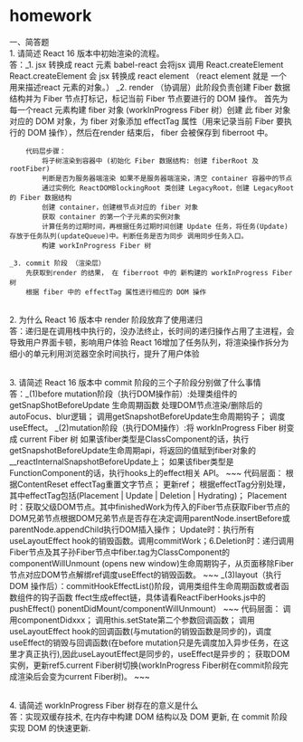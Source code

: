 # homework
一、简答题
<br/>1. 请简述 React 16 版本中初始渲染的流程。</br>
答：_1. jsx 转换成 react 元素
            babel-react 会将jsx 调用 React.createElement
            React.createElement 会 jsx 转换成 react element （react element 就是 一个用来描述react 元素的对象。）
    _2. render （协调层）此阶段负责创建 Fiber 数据结构并为 Fiber 节点打标记，标记当前 Fiber 节点要进行的 DOM 操作。
            首先为每一个react 元素构建 fiber 对象 (workInProgress Fiber 树）创建 此 fiber 对象对应的 DOM 对象，为 fiber 对象添加 effectTag 属性（用来记录当前 Fiber 要执行的 DOM 操作），然后在render 结束后， fiber 会被保存到 fiberroot 中。
~~~
    代码层步骤：
        将子树渲染到容器中 (初始化 Fiber 数据结构: 创建 fiberRoot 及 rootFiber)
        判断是否为服务器端渲染 如果不是服务器端渲染，清空 container 容器中的节点
        通过实例化 ReactDOMBlockingRoot 类创建 LegacyRoot，创建 LegacyRoot 的 Fiber 数据结构
        创建 container，创建根节点对应的 fiber 对象
        获取 container 的第一个子元素的实例对象
        计算任务的过期时间，再根据任务过期时间创建 Update 任务，将任务(Update)存放于任务队列(updateQueue)中。判断任务是否为同步 调用同步任务入口。
        构建 workInProgress Fiber 树
~~~
    _3. commit 阶段 （渲染层）
        先获取到render 的结果， 在 fiberroot 中的 新构建的 workInProgress Fiber 树
        根据 fiber 中的 effectTag 属性进行相应的 DOM 操作


<br/>2. 为什么 React 16 版本中 render 阶段放弃了使用递归</br>
    答：递归是在调用栈中执行的，没办法终止，长时间的递归操作占用了主进程，会导致用户界面卡顿，影响用户体验
        React 16增加了任务队列，将渲染操作拆分为细小的单元利用浏览器空余时间执行，提升了用户体验


<br/>3. 请简述 React 16 版本中 commit 阶段的三个子阶段分别做了什么事情</br>
    答：_(1)before mutation阶段（执行DOM操作前）:处理类组件的getSnapShotBeforeUpdate 生命周期函数
            处理DOM节点渲染/删除后的 autoFocus、blur逻辑；
            调用getSnapshotBeforeUpdate生命周期钩子；
            调度useEffect。
        _(2)mutation阶段（执行DOM操作）:将 workInProgress Fiber 树变成 current Fiber 树
            如果该fiber类型是ClassComponent的话，执行getSnapshotBeforeUpdate生命周期api，将返回的值赋到fiber对象的__reactInternalSnapshotBeforeUpdate上；
            如果该fiber类型是FunctionComponent的话，执行hooks上的effect相关 API。
            ~~~
        代码层面：
            根据ContentReset effectTag重置文字节点；
            更新ref；
            根据effectTag分别处理，其中effectTag包括(Placement | Update | Deletion | Hydrating)；
            Placement时：获取父级DOM节点。其中finishedWork为传入的Fiber节点获取Fiber节点的DOM兄弟节点根据DOM兄弟节点是否存在决定调用parentNode.insertBefore或parentNode.appendChild执行DOM插入操作；
            Update时：执行所有useLayoutEffect hook的销毁函数。调用commitWork；6.Deletion时：递归调用Fiber节点及其子孙Fiber节点中fiber.tag为ClassComponent的componentWillUnmount
            (opens new window)生命周期钩子，从页面移除Fiber节点对应DOM节点解绑ref调度useEffect的销毁函数。
            ~~~
        _(3)layout（执行 DOM 操作后）：commitHookEffectList()阶段，调用类组件生命周期函数或者函数组件的钩子函数
            ffect生成effect链，具体请看ReactFiberHooks.js中的pushEffect()
            ponentDidMount/componentWillUnmount）
            ~~~
        代码层面：
            调用componentDidxxx；
            调用this.setState第二个参数回调函数；
            调用useLayoutEffect hook的回调函数(与mutation的销毁函数是同步的)，调度useEffect的销毁与回调函数(在before
            mutation只是先调度加入异步任务，在这里才真正执行),因此useLayoutEffect是同步的，useEffect是异步的；
            获取DOM实例，更新ref5.current Fiber树切换(workInProgress Fiber树在commit阶段完成渲染后会变为current Fiber树)。
            ~~~

<br/>4. 请简述 workInProgress Fiber 树存在的意义是什么</br>
    答：实现双缓存技术, 在内存中构建 DOM 结构以及 DOM 更新, 在 commit 阶段实现 DOM 的快速更新.

